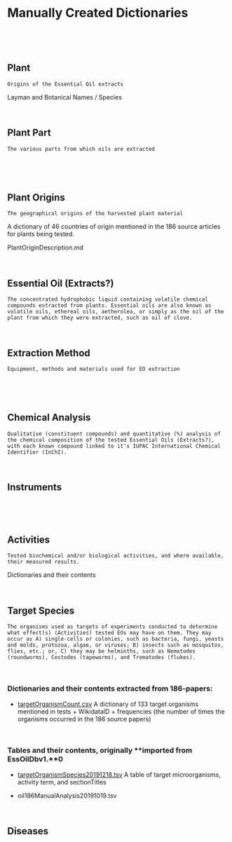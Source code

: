 Manually Created Dictionaries
=============================

 

 

Plant
-----

~~~~~~~~~~~~~~~~~~~~~~~~~~~~~~~~~~~~~~~~~~~~~~~~~~~~~~~~~~~~~~~~~~~~~~~~~~~~~~~~
Origins of the Essential Oil extracts
~~~~~~~~~~~~~~~~~~~~~~~~~~~~~~~~~~~~~~~~~~~~~~~~~~~~~~~~~~~~~~~~~~~~~~~~~~~~~~~~

Layman and Botanical Names / Species

 

Plant Part
----------

~~~~~~~~~~~~~~~~~~~~~~~~~~~~~~~~~~~~~~~~~~~~~~~~~~~~~~~~~~~~~~~~~~~~~~~~~~~~~~~~
The various parts from which oils are extracted
~~~~~~~~~~~~~~~~~~~~~~~~~~~~~~~~~~~~~~~~~~~~~~~~~~~~~~~~~~~~~~~~~~~~~~~~~~~~~~~~

 

 

Plant Origins
-------------

~~~~~~~~~~~~~~~~~~~~~~~~~~~~~~~~~~~~~~~~~~~~~~~~~~~~~~~~~~~~~~~~~~~~~~~~~~~~~~~~
The geographical origins of the harvested plant material
~~~~~~~~~~~~~~~~~~~~~~~~~~~~~~~~~~~~~~~~~~~~~~~~~~~~~~~~~~~~~~~~~~~~~~~~~~~~~~~~

A dictionary of 46 countries of origin mentioned in the 186 source articles for
plants being tested.

PlantOriginDescription.md

 

Essential Oil (Extracts?)
-------------------------

~~~~~~~~~~~~~~~~~~~~~~~~~~~~~~~~~~~~~~~~~~~~~~~~~~~~~~~~~~~~~~~~~~~~~~~~~~~~~~~~
The concentrated hydrophobic liquid containing volatile chemical compounds extracted from plants. Essential oils are also known as volatile oils, ethereal oils, aetherolea, or simply as the oil of the plant from which they were extracted, such as oil of clove.
~~~~~~~~~~~~~~~~~~~~~~~~~~~~~~~~~~~~~~~~~~~~~~~~~~~~~~~~~~~~~~~~~~~~~~~~~~~~~~~~

 

Extraction Method
-----------------

~~~~~~~~~~~~~~~~~~~~~~~~~~~~~~~~~~~~~~~~~~~~~~~~~~~~~~~~~~~~~~~~~~~~~~~~~~~~~~~~
Equipment, methods and materials used for EO extraction
~~~~~~~~~~~~~~~~~~~~~~~~~~~~~~~~~~~~~~~~~~~~~~~~~~~~~~~~~~~~~~~~~~~~~~~~~~~~~~~~

 

 

Chemical Analysis
-----------------

~~~~~~~~~~~~~~~~~~~~~~~~~~~~~~~~~~~~~~~~~~~~~~~~~~~~~~~~~~~~~~~~~~~~~~~~~~~~~~~~
Qualitative (constituent compounds) and quantitative (%) analysis of the chemical composition of the tested Essential Oils (Extracts?), with each known compound linked to it's IUPAC International Chemical Identifier (InChI). 
~~~~~~~~~~~~~~~~~~~~~~~~~~~~~~~~~~~~~~~~~~~~~~~~~~~~~~~~~~~~~~~~~~~~~~~~~~~~~~~~

 

Instruments
-----------

 

 

Activities
----------

~~~~~~~~~~~~~~~~~~~~~~~~~~~~~~~~~~~~~~~~~~~~~~~~~~~~~~~~~~~~~~~~~~~~~~~~~~~~~~~~
Tested biochemical and/or biological activities, and where available, their measured results.
~~~~~~~~~~~~~~~~~~~~~~~~~~~~~~~~~~~~~~~~~~~~~~~~~~~~~~~~~~~~~~~~~~~~~~~~~~~~~~~~

Dictionaries and their contents

 

Target Species
--------------

~~~~~~~~~~~~~~~~~~~~~~~~~~~~~~~~~~~~~~~~~~~~~~~~~~~~~~~~~~~~~~~~~~~~~~~~~~~~~~~~
The organisms used as targets of experiments conducted to determine what effect(s) (Activities) tested EOs may have on them. They may occur as A) single-cells or colonies, such as bacteria, fungi, yeasts and molds, protozoa, algae, or viruses; B) insects such as mosquitos, flies, etc.; or, C) they may be helminths, such as Nematodes (roundworms), Cestodes (tapeworms), and Trematodes (flukes).
~~~~~~~~~~~~~~~~~~~~~~~~~~~~~~~~~~~~~~~~~~~~~~~~~~~~~~~~~~~~~~~~~~~~~~~~~~~~~~~~

 

### **Dictionaries** and their contents **extracted from 186-papers**:

-   [targetOrganismCount.csv](https://github.com/petermr/CEVOpen/blob/master/articleAnalysis/oil186/raw/targetOrganismCount.csv)
    A dictionary of 133 target organisms mentioned in tests + WikidataID +
    frequencies (the number of times the organisms occurred in the 186 source
    papers)

 

### **Tables** and their contents, originally **imported from EssOilDbv1.**0

-   [targetOrganismSpecies20191218.tsv](https://github.com/petermr/CEVOpen/blob/master/articleAnalysis/oil186/raw/targetOrganismSpecies20191218.tsv)
    A table of target microorganisms, activity term, and sectionTitles

-   oil186ManualAnalysis20191019.tsv

 

Diseases
--------
